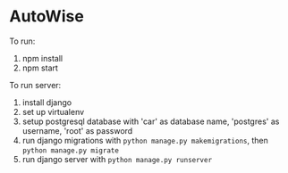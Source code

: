 # AutoWise

To run:
1. npm install
2. npm start

To run server:
1. install django
2. set up virtualenv
3. setup postgresql database with 'car' as database name, 'postgres' as username, 'root' as password
4. run django migrations with `python manage.py makemigrations`, then `python manage.py migrate`
5. run django server with `python manage.py runserver`
